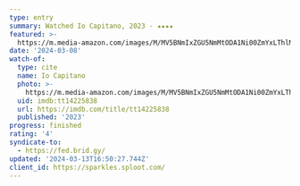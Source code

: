 ```yaml
---
type: entry
summary: Watched Io Capitano, 2023 - ★★★★
featured: >-
  https://m.media-amazon.com/images/M/MV5BNmIxZGU5NmMtODA1Ni00ZmYxLThlMTUtMDJkOTczYTJiMTJlXkEyXkFqcGdeQXVyMTYzMDUzNjEw._V1_SX300.jpg
date: '2024-03-08'
watch-of:
  type: cite
  name: Io Capitano
  photo: >-
    https://m.media-amazon.com/images/M/MV5BNmIxZGU5NmMtODA1Ni00ZmYxLThlMTUtMDJkOTczYTJiMTJlXkEyXkFqcGdeQXVyMTYzMDUzNjEw._V1_SX300.jpg
  uid: imdb:tt14225838
  url: https://imdb.com/title/tt14225838
  published: '2023'
progress: finished
rating: '4'
syndicate-to:
  - https://fed.brid.gy/
updated: '2024-03-13T16:50:27.744Z'
client_id: https://sparkles.sploot.com/
---
```

